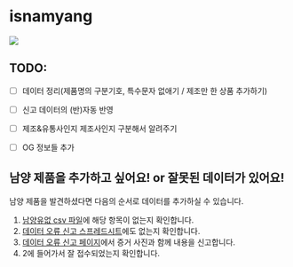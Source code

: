 # isnamyang

![](https://github.com/nullfull/isnamyang/workflows/deploy/badge.svg)

## TODO:
- [ ] 데이터 정리(제품명의 구분기호, 특수문자 없애기 / 제조만 한 상품 추가하기)
- [ ] 신고 데이터의 (반)자동 반영
- [ ] 제조&유통사인지 제조사인지 구분해서 알려주기
- [ ] OG 정보들 추가


## 남양 제품을 추가하고 싶어요! or 잘못된 데이터가 있어요!
남양 제품을 발견하셨다면 다음의 순서로 데이터를 추가하실 수 있습니다.

1. [남양유없 csv 파일](https://github.com/NullFull/isnamyang/blob/master/backend/data/products.csv)에 해당 항목이 없는지 확인합니다.
2. [데이터 오류 신고 스프레드시트](https://docs.google.com/spreadsheets/d/12FCPzW-O2SJ2Qw7RECrJ0QlKIFSrHpyHHELEUgRRuLA/)에도 없는지 확인합니다.
3. [데이터 오류 신고 페이지](https://docs.google.com/forms/d/e/1FAIpQLSebCozKAt9f0hNqOaQ1BsieW39BdVfuOuz-9Tcpi-nXFzyNIQ/viewform)에서 증거 사진과 함께 내용을 신고합니다.
4. 2에 들어가서 잘 접수되었는지 확인합니다.



